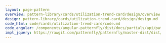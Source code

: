 ```yaml
---
layout: page-pattern
overview: pattern-library/cards/utilization-trend-card/design/overview.md
design: pattern-library/cards/utilization-trend-card/design/design.md
code_html: code/cards/utilization-trend-card/code.md
code_angular: /components/angular-patternfly/dist/docs/partials/api/patternfly.charts.directive.pfUtilizationTrendChart.html
impl_jquery: https://rawgit.com/patternfly/patternfly/master-dist/dist/tests/cards.html
---
```

